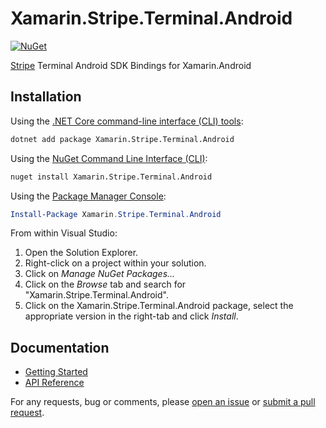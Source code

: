 # Xamarin.Stripe.Terminal.Android

[![NuGet](https://img.shields.io/nuget/v/Xamarin.Stripe.Terminal.Android.svg)](https://www.nuget.org/packages/Xamarin.Stripe.Terminal.Android/)

[Stripe][stripe] Terminal Android SDK Bindings for Xamarin.Android

## Installation

Using the [.NET Core command-line interface (CLI) tools][dotnet-core-cli-tools]:

```sh
dotnet add package Xamarin.Stripe.Terminal.Android
```

Using the [NuGet Command Line Interface (CLI)][nuget-cli]:

```sh
nuget install Xamarin.Stripe.Terminal.Android
```

Using the [Package Manager Console][package-manager-console]:

```powershell
Install-Package Xamarin.Stripe.Terminal.Android
```

From within Visual Studio:

1. Open the Solution Explorer.
2. Right-click on a project within your solution.
3. Click on *Manage NuGet Packages...*
4. Click on the *Browse* tab and search for "Xamarin.Stripe.Terminal.Android".
5. Click on the Xamarin.Stripe.Terminal.Android package, select the appropriate version in the
   right-tab and click *Install*.

## Documentation

- [Getting Started](https://stripe.com/docs/terminal/sdk/android)
- [API Reference](https://stripe.dev/stripe-terminal-android)

For any requests, bug or comments, please [open an issue][issues] or [submit a
pull request][pulls].

[dotnet-core-cli-tools]: https://docs.microsoft.com/en-us/dotnet/core/tools/
[issues]: https://github.com/Square-Six/Xamarin.Stripe.Terminal.Android/issues/new
[nuget-cli]: https://docs.microsoft.com/en-us/nuget/tools/nuget-exe-cli-reference
[package-manager-console]: https://docs.microsoft.com/en-us/nuget/tools/package-manager-console
[pulls]: https://github.com/Square-Six/Xamarin.Stripe.Terminal.Android/pulls
[stripe]: https://stripe.com